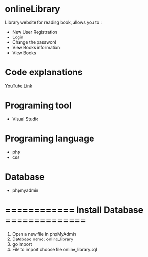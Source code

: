 # onlineLibrary
Library website for reading book, allows you to :
- New User Registration
- Login
- Change the password
- View Books information
- View Books
# Code explanations
 [YouTube Link](https://www.youtube.com/watch?v=fbEl78vA0oQ)
# Programing tool
- Visual Studio
# Programing language
- php
- css
# Database
- phpmyadmin
# ============ **Install Database** ==============
1. Open a new file in phpMyAdmin
2. Database name: online_library
3. go Import
4. File to import choose file online_library.sql
